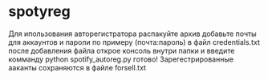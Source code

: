 # spotyreg
Для ипользования авторегистратора распакуйте архив
добавьте почты для аккаунтов и пароли по примеру (почта:пароль) в файл credentials.txt
после добавления файла открое консоль внутри папки и введите комманду python spotify_autoreg.py
готово! Зарегестрированные ааканты сохраняются в файле forsell.txt
